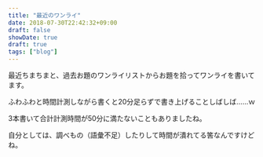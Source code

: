 ```yaml
---
title: "最近のワンライ"
date: 2018-07-30T22:42:32+09:00
draft: false
showDate: true
draft: true
tags: ["blog"]
---
```


最近ちまちまと、過去お題のワンライリストからお題を拾ってワンライを書いてます。

ふわふわと時間計測しながら書くと20分足らずで書き上げることしばしば……ｗ

3本書いて合計計測時間が50分に満たないこともありましたね。

自分としては、調べもの（語彙不足）したりして時間が潰れてる筈なんですけどね。


